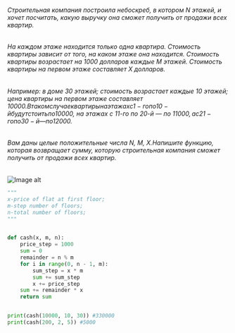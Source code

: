 ###### Строительная компания построила небоскреб, в котором N этажей, и хочет посчитать, какую выручку она сможет получить от продажи всех квартир.
###### На каждом этаже находится только одна квартира. Стоимость квартиры зависит от того, на каком этаже она находится. Стоимость квартиры возрастает на 1000 долларов каждые M этажей. Стоимость квартиры на первом этаже составляет X долларов.
###### Например: в доме 30 этажей; стоимость возрастает каждые 10 этажей; цена квартиры на первом этаже составляет 10000$. В таком случае квартиры на этажах с 1-го по 10-й будут стоить по 10000$, на этажах с 11-го по 20-й — по 11000$, а с 21-го по 30-й — по 12000$.
###### Вам даны целые положительные числа N, M, X.Напишите функцию, которая возвращает сумму, которую строительная компания сможет получить от продажи всех квартир.
![Image alt](https://github.com/TodaCosta/Task_building/blob/main/wallpaper_simcity_4_02_1600.jpg)
```python
"""
x-price of flat at first floor;
m-step number of floors;
n-total number of floors;
"""


def cash(x, m, n):
    price_step = 1000
    sum = 0
    remainder = n % m
    for i in range(0, n - 1, m):
        sum_step = x * m
        sum += sum_step
        x += price_step
    sum += remainder * x
    return sum


print(cash(10000, 10, 30)) #330000
print(cash(200, 2, 5)) #5000
```
